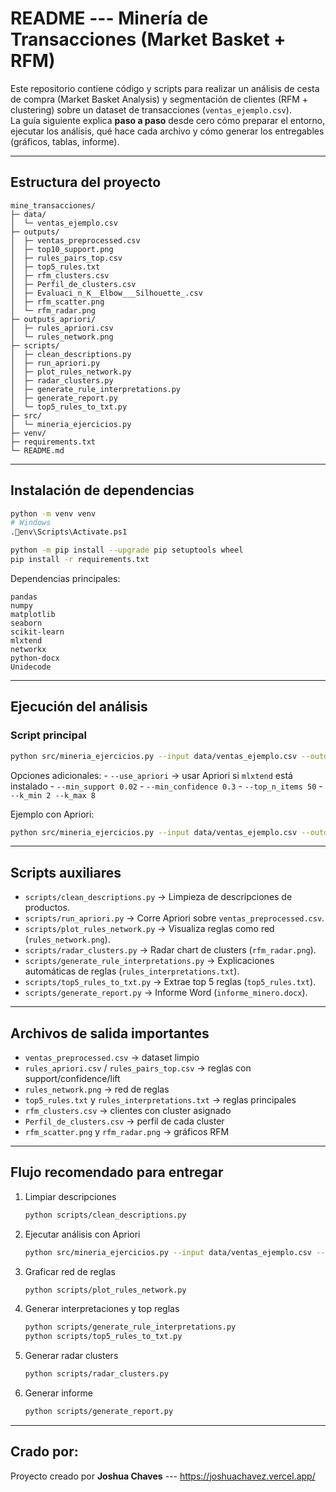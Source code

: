 # README --- Minería de Transacciones (Market Basket + RFM)

Este repositorio contiene código y scripts para realizar un análisis de
cesta de compra (Market Basket Analysis) y segmentación de clientes
(RFM + clustering) sobre un dataset de transacciones
(`ventas_ejemplo.csv`).\
La guía siguiente explica **paso a paso** desde cero cómo preparar el
entorno, ejecutar los análisis, qué hace cada archivo y cómo generar los
entregables (gráficos, tablas, informe).

------------------------------------------------------------------------

## Estructura del proyecto

    mine_transacciones/
    ├─ data/
    │  └─ ventas_ejemplo.csv
    ├─ outputs/
    │  ├─ ventas_preprocessed.csv
    │  ├─ top10_support.png
    │  ├─ rules_pairs_top.csv
    │  ├─ top5_rules.txt
    │  ├─ rfm_clusters.csv
    │  ├─ Perfil_de_clusters.csv
    │  ├─ Evaluaci_n_K__Elbow___Silhouette_.csv
    │  ├─ rfm_scatter.png
    │  └─ rfm_radar.png
    ├─ outputs_apriori/
    │  ├─ rules_apriori.csv
    │  └─ rules_network.png
    ├─ scripts/
    │  ├─ clean_descriptions.py
    │  ├─ run_apriori.py
    │  ├─ plot_rules_network.py
    │  ├─ radar_clusters.py
    │  ├─ generate_rule_interpretations.py
    │  ├─ generate_report.py
    │  └─ top5_rules_to_txt.py
    ├─ src/
    │  └─ mineria_ejercicios.py
    ├─ venv/
    ├─ requirements.txt
    └─ README.md

------------------------------------------------------------------------

## Instalación de dependencias

``` bash
python -m venv venv
# Windows
.env\Scripts\Activate.ps1

python -m pip install --upgrade pip setuptools wheel
pip install -r requirements.txt
```

Dependencias principales:

    pandas
    numpy
    matplotlib
    seaborn
    scikit-learn
    mlxtend
    networkx
    python-docx
    Unidecode

------------------------------------------------------------------------

## Ejecución del análisis

### Script principal

``` bash
python src/mineria_ejercicios.py --input data/ventas_ejemplo.csv --outdir outputs
```

Opciones adicionales: - `--use_apriori` → usar Apriori si `mlxtend` está
instalado - `--min_support 0.02` - `--min_confidence 0.3` -
`--top_n_items 50` - `--k_min 2 --k_max 8`

Ejemplo con Apriori:

``` bash
python src/mineria_ejercicios.py --input data/ventas_ejemplo.csv --outdir outputs_apriori --use_apriori --min_support 0.02 --min_confidence 0.3
```

------------------------------------------------------------------------

## Scripts auxiliares

-   `scripts/clean_descriptions.py` → Limpieza de descripciones de
    productos.
-   `scripts/run_apriori.py` → Corre Apriori sobre
    `ventas_preprocessed.csv`.
-   `scripts/plot_rules_network.py` → Visualiza reglas como red
    (`rules_network.png`).
-   `scripts/radar_clusters.py` → Radar chart de clusters
    (`rfm_radar.png`).
-   `scripts/generate_rule_interpretations.py` → Explicaciones
    automáticas de reglas (`rules_interpretations.txt`).
-   `scripts/top5_rules_to_txt.py` → Extrae top 5 reglas
    (`top5_rules.txt`).
-   `scripts/generate_report.py` → Informe Word (`informe_minero.docx`).

------------------------------------------------------------------------

## Archivos de salida importantes

-   `ventas_preprocessed.csv` → dataset limpio
-   `rules_apriori.csv` / `rules_pairs_top.csv` → reglas con
    support/confidence/lift
-   `rules_network.png` → red de reglas
-   `top5_rules.txt` y `rules_interpretations.txt` → reglas principales
-   `rfm_clusters.csv` → clientes con cluster asignado
-   `Perfil_de_clusters.csv` → perfil de cada cluster
-   `rfm_scatter.png` y `rfm_radar.png` → gráficos RFM

------------------------------------------------------------------------

## Flujo recomendado para entregar

1.  Limpiar descripciones

    ``` bash
    python scripts/clean_descriptions.py
    ```

2.  Ejecutar análisis con Apriori

    ``` bash
    python src/mineria_ejercicios.py --input data/ventas_ejemplo.csv --outdir outputs_apriori --use_apriori
    ```

3.  Graficar red de reglas

    ``` bash
    python scripts/plot_rules_network.py
    ```

4.  Generar interpretaciones y top reglas

    ``` bash
    python scripts/generate_rule_interpretations.py
    python scripts/top5_rules_to_txt.py
    ```

5.  Generar radar clusters

    ``` bash
    python scripts/radar_clusters.py
    ```

6.  Generar informe

    ``` bash
    python scripts/generate_report.py
    ```

------------------------------------------------------------------------

## Crado por:

Proyecto creado por **Joshua Chaves** ---
https://joshuachavez.vercel.app/